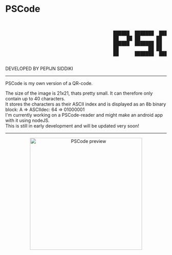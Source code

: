 # PSCode
<pre>
<br>
                                        ██████  ███████  ██████  ██████  ██████  ███████ 
                                        ██   ██ ██      ██      ██    ██ ██   ██ ██      
                                        ██████  ███████ ██      ██    ██ ██   ██ █████   
                                        ██           ██ ██      ██    ██ ██   ██ ██      
                                        ██      ███████  ██████  ██████  ██████  ███████                                 

</pre>
  DEVELOPED BY PEPIJN SIDDIKI
  
_____________________________________________________________________________________________________________________


PSCode is my own version of a QR-code.

The size of the image is 21x21, thats pretty small. It can therefore only contain up to 40 characters.<br>
It stores the characters as their ASCII index and is displayed as an 8b binary block: A => ASCIIdec: 64 => 01000001<br>
I'm currently working on a PSCode-reader and might make an android app with it using nodeJS.<br>
This is still in early development and will be updated very soon! <br>

_____________________________________________________________________________________________________________________

<p align="center">
  <img src="https://i.ibb.co/dgnGM8s/pixil-frame-0.png" width="350" title="PSCode preview">
</p>


